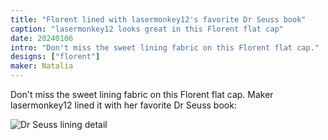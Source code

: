 ```yaml
---
title: "Florent lined with lasermonkey12's favorite Dr Seuss book"
caption: "lasermonkey12 looks great in this Florent flat cap"
date: 20240106
intro: "Don't miss the sweet lining fabric on this Florent flat cap."
designs: ["florent"]
maker: Natalia
---
```


Don't miss the sweet lining fabric on this Florent flat cap. Maker lasermonkey12 lined it with her favorite Dr Seuss book:

![Dr Seuss lining detail](https://imagedelivery.net/ouSuR9yY1bHt-fuAokSA5Q/showcase-florent-lined-with-lasermonkey12s-favorite-dr-seuss-book-1/public "Dr Seuss lining detail")


